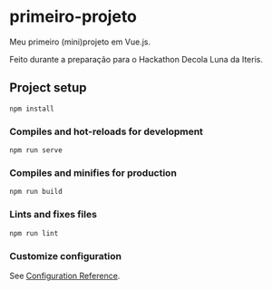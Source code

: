 # primeiro-projeto

Meu primeiro (mini)projeto em Vue.js.

Feito durante a preparação para o Hackathon Decola Luna da Iteris.

## Project setup
```
npm install
```

### Compiles and hot-reloads for development
```
npm run serve
```

### Compiles and minifies for production
```
npm run build
```

### Lints and fixes files
```
npm run lint
```

### Customize configuration
See [Configuration Reference](https://cli.vuejs.org/config/).
